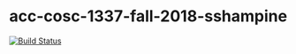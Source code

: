 ﻿# acc-cosc-1337-fall-2018-sshampine

[![Build Status](https://travis-ci.org/acc-cosc-1337-fall-2018/acc-cosc-1337-fall-2018-sshampine.svg?branch=master)](https://travis-ci.org/acc-cosc-1337-fall-2018/acc-cosc-1337-fall-2018-sshampine)
